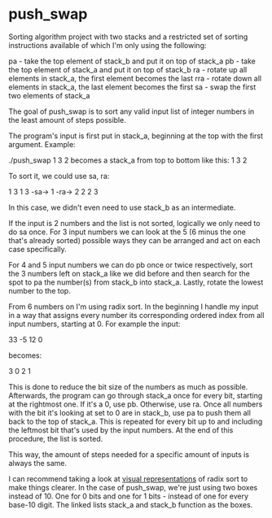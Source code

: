 # push_swap

Sorting algorithm project with two stacks and a restricted set of
sorting instructions available of which I'm only using the following:

pa - take the top element of stack_b and put it on top of stack_a
pb - take the top element of stack_a and put it on top of stack_b
ra - rotate up all elements in stack_a, the first element becomes the last
rra - rotate down all elements in stack_a, the last element becomes the first
sa - swap the first two elements of stack_a

The goal of push_swap is to sort any valid input list of integer numbers in the
least amount of steps possible.

The program's input is first put in stack_a, beginning at the top with the first
argument.
Example:

./push_swap 1 3 2
becomes a stack_a from top to bottom like this:
1
3
2

To sort it, we could use sa, ra:

1			3			1
3	-sa->	1	-ra->	2
2			2			3

In this case, we didn't even need to use stack_b as an intermediate.

If the input is 2 numbers and the list is not sorted, logically we only
need to do sa once.
For 3 input numbers we can look at the 5 (6 minus the one that's already
sorted) possible ways they can be arranged and act on each case specifically.

For 4 and 5 input numbers we can do pb once or twice respectively, sort the 3
numbers left on stack_a like we did before and then search for the spot to pa
the number(s) from stack_b into stack_a. Lastly, rotate the lowest number to
the top.

From 6 numbers on I'm using radix sort.
In the beginning I handle my input in a way that assigns every number its
corresponding ordered index from all input numbers, starting at 0.
For example the input:

33 -5 12 0

becomes:

3 0 2 1

This is done to reduce the bit size of the numbers as much as possible.
Afterwards, the program can go through stack_a once for every bit, 
starting at the rightmost one. If it's a 0, use pb. Otherwise, use ra.
Once all numbers with the bit it's looking at set to 0 are in stack_b,
use pa to push them all back to the top of stack_a.
This is repeated for every bit up to and including the leftmost bit that's
used by the input numbers.
At the end of this procedure, the list is sorted.

This way, the amount of steps needed for a specific amount of inputs
is always the same.

I can recommend taking a look at [visual representations](https://www.youtube.com/watch?v=nu4gDuFabIM) of radix sort to make things clearer.
In the case of push_swap, we're just using two boxes instead of 10.
One for 0 bits and one for 1 bits - instead of one for every base-10 digit.
The linked lists stack_a and stack_b function as the boxes.
